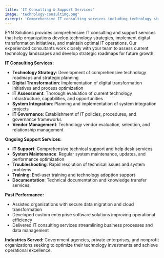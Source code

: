 ```yaml
---
title: 'IT Consulting & Support Services'
image: 'technology-consulting.png'
excerpt: 'Comprehensive IT consulting services including technology strategy, digital transformation, and ongoing IT support to optimize your technology infrastructure.'
---
```


EYN Solutions provides comprehensive IT consulting and support services that help organizations develop technology strategies, implement digital transformation initiatives, and maintain optimal IT operations. Our experienced consultants work closely with your team to assess current technology landscapes and develop strategic roadmaps for future growth.

**IT Consulting Services:**
- **Technology Strategy**: Development of comprehensive technology roadmaps and strategic planning
- **Digital Transformation**: Implementation of digital transformation initiatives and process optimization
- **IT Assessment**: Thorough evaluation of current technology infrastructure, capabilities, and opportunities
- **System Integration**: Planning and implementation of system integration projects
- **IT Governance**: Establishment of IT policies, procedures, and governance frameworks
- **Vendor Management**: Technology vendor evaluation, selection, and relationship management

**Ongoing Support Services:**
- **IT Support**: Comprehensive technical support and help desk services
- **System Maintenance**: Regular system maintenance, updates, and performance optimization
- **Troubleshooting**: Rapid resolution of technical issues and system problems
- **Training**: End-user training and technology adoption support
- **Documentation**: Technical documentation and knowledge transfer services

**Past Performance:**
- Assisted organizations with secure data migration and cloud transformation
- Developed custom enterprise software solutions improving operational efficiency
- Delivered IT consulting services streamlining business processes and data management

**Industries Served:**
Government agencies, private enterprises, and nonprofit organizations seeking to optimize their technology investments and achieve operational excellence.
